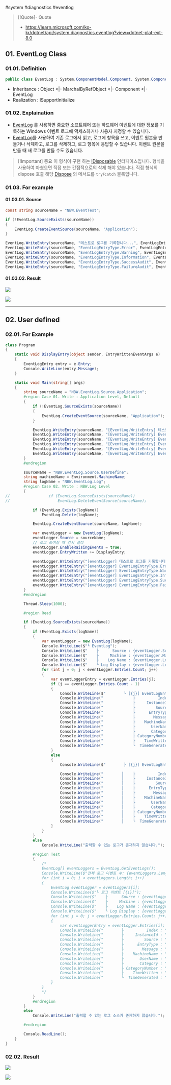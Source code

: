 #system #diagnostics #eventlog


> [!Quote]- Quote
> * https://learn.microsoft.com/ko-kr/dotnet/api/system.diagnostics.eventlog?view=dotnet-plat-ext-8.0

## 01. EventLog Class
### 01.01. Definition

```cs
public class EventLog : System.ComponentModel.Component, System.ComponentModel.ISupportInitialize
```
- Inheritance : Object <|- MarchalByRefObject <|- Component <|- EventLog
- Realization : ISupportInitialize

### 01.02. Explaination
- [EventLog](https://learn.microsoft.com/ko-kr/dotnet/api/system.diagnostics.eventlog?view=dotnet-plat-ext-8.0) 를 사용하면 중요한 소프트웨어 또는 하드웨어 이벤트에 대한 정보를 기록하는 Windows 이벤트 로그에 액세스하거나 사용자 지정할 수 있습니다. 
- [EventLog](https://learn.microsoft.com/ko-kr/dotnet/api/system.diagnostics.eventlog?view=dotnet-plat-ext-8.0)를 사용하여 기존 로그에서 읽고, 로그에 항목을 쓰고, 이벤트 원본을 만들거나 삭제하고, 로그를 삭제하고, 로그 항목에 응답할 수 있습니다. 이벤트 원본을 만들 때 새 로그를 만들 수도 있습니다.
	
> [!Important] 중요
> 이 형식이 구현 하는 [IDisposable](https://learn.microsoft.com/ko-kr/dotnet/api/system.idisposable?view=dotnet-plat-ext-8.0) 인터페이스입니다. 
> 형식을 사용하여 마쳤으면 직접 또는 간접적으로의 삭제 해야 있습니다. 
> 직접 형식의 dispose 호출 해당 [Dispose](https://learn.microsoft.com/ko-kr/dotnet/api/system.idisposable.dispose?view=dotnet-plat-ext-8.0) 의 메서드를 `try`/`catch` 블록입니다.


### 01.03. For example
#### 01.03.01. Source
```cs
const string sourceName = "NBW.EventTest";

if (!EventLog.SourceExists(sourceName))
{
	EventLog.CreateEventSource(sourceName, "Application");
}

EventLog.WriteEntry(sourceName, "테스트로 로그를 기록합니다...", EventLogEntryType.Information);
EventLog.WriteEntry(sourceName, "EventLogEntryType.Error", EventLogEntryType.Error);
EventLog.WriteEntry(sourceName, "EventLogEntryType.Warning", EventLogEntryType.Warning);
EventLog.WriteEntry(sourceName, "EventLogEntryType.Information", EventLogEntryType.Information);
EventLog.WriteEntry(sourceName, "EventLogEntryType.SuccessAudit", EventLogEntryType.SuccessAudit);
EventLog.WriteEntry(sourceName, "EventLogEntryType.FailureAudit", EventLogEntryType.FailureAudit);
```

#### 01.03.02. Result

![](attachments/Pasted%20image%2020240419132033.png)

![](attachments/Pasted%20image%2020240419132122.png)

---
## 02. User defined
### 02.01. For Example
```cs
class Program
{
	static void DisplayEntry(object sender, EntryWrittenEventArgs e)
	{
		EventLogEntry entry = e.Entry;
		Console.WriteLine(entry.Message);
	}

	static void Main(string[] args)
	{
		string sourceName = "NBW.EventLog.Source.Application";
		#region Case 01. Write : Application Level, Default
		{
			if (!EventLog.SourceExists(sourceName))
			{
				EventLog.CreateEventSource(sourceName, "Application");
			}

			EventLog.WriteEntry(sourceName, "[EventLog.WriteEntry] 테스트로 로그를 기록합니다...", EventLogEntryType.Information);
			EventLog.WriteEntry(sourceName, "[EventLog.WriteEntry] EventLogEntryType.Error", EventLogEntryType.Error);
			EventLog.WriteEntry(sourceName, "[EventLog.WriteEntry] EventLogEntryType.Warning", EventLogEntryType.Warning);
			EventLog.WriteEntry(sourceName, "[EventLog.WriteEntry] EventLogEntryType.Information", EventLogEntryType.Information);
			EventLog.WriteEntry(sourceName, "[EventLog.WriteEntry] EventLogEntryType.SuccessAudit", EventLogEntryType.SuccessAudit);
			EventLog.WriteEntry(sourceName, "[EventLog.WriteEntry] EventLogEntryType.FailureAudit", EventLogEntryType.FailureAudit);
		}
		#endregion

		sourceName = "NBW.EventLog.Source.UserDefine";
		string machineName = Environment.MachineName;
		string logName = "NBW.EventLog.Log";
		#region Case 02. Write : NBW.Log Level
		{
//                 if (EventLog.SourceExists(sourceName))
//                     EventLog.DeleteEventSource(sourceName);

			if (EventLog.Exists(logName))
				EventLog.Delete(logName);

			EventLog.CreateEventSource(sourceName, logName);

			var eventLogger = new EventLog(logName);
			eventLogger.Source = sourceName;
			// 로그 쓰여질 때 감시 설정
			eventLogger.EnableRaisingEvents = true;
			eventLogger.EntryWritten += DisplayEntry;

			eventLogger.WriteEntry("[eventLogger] 테스트로 로그를 기록합니다...", EventLogEntryType.Information);
			eventLogger.WriteEntry("[eventLogger] EventLogEntryType.Error", EventLogEntryType.Error);
			eventLogger.WriteEntry("[eventLogger] EventLogEntryType.Warning", EventLogEntryType.Warning);
			eventLogger.WriteEntry("[eventLogger] EventLogEntryType.Information", EventLogEntryType.Information);
			eventLogger.WriteEntry("[eventLogger] EventLogEntryType.SuccessAudit", EventLogEntryType.SuccessAudit);
			eventLogger.WriteEntry("[eventLogger] EventLogEntryType.FailureAudit", EventLogEntryType.FailureAudit);
		}
		#endregion

		Thread.Sleep(1000);

		#region Read

		if (EventLog.SourceExists(sourceName))
		{
			if (EventLog.Exists(logName))
			{
				var eventLogger = new EventLog(logName);
				Console.WriteLine($"└ EventLog");
				Console.WriteLine($"    ├      Source : {eventLogger.Source}");
				Console.WriteLine($"    ├     Machine : {eventLogger.MachineName}");
				Console.WriteLine($"    ├    Log Name : {eventLogger.Log}");
				Console.WriteLine($"    └ Log Display : {eventLogger.LogDisplayName}");
				for (int j = 0; j < eventLogger.Entries.Count; j++)
				{
					var eventLoggerEntry = eventLogger.Entries[j];
					if (j == eventLogger.Entries.Count - 1)
					{
						Console.WriteLine($"        └ [{j}] EventLogEntry");
						Console.WriteLine("             ├          Index : " + eventLoggerEntry.Index);
						Console.WriteLine("             ├     InstanceId : " + eventLoggerEntry.InstanceId);
						Console.WriteLine("             ├         Source : " + eventLoggerEntry.Source);
						Console.WriteLine("             ├      EntryType : " + eventLoggerEntry.EntryType);
						Console.WriteLine("             ├        Message : " + eventLoggerEntry.Message);
						Console.WriteLine("             ├    MachineName : " + eventLoggerEntry.MachineName);
						Console.WriteLine("             ├       UserName : " + eventLoggerEntry.UserName);
						Console.WriteLine("             ├       Category : " + eventLoggerEntry.Category);
						Console.WriteLine("             ├ CategoryNumber : " + eventLoggerEntry.CategoryNumber);
						Console.WriteLine("             ├    TimeWritten : " + eventLoggerEntry.TimeWritten);
						Console.WriteLine("             └  TimeGenerated : " + eventLoggerEntry.TimeGenerated);
					}
					else
					{
						Console.WriteLine($"        ├ [{j}] EventLogEntry");

						Console.WriteLine("        │    ├          Index : " + eventLoggerEntry.Index);
						Console.WriteLine("        │    ├     InstanceId : " + eventLoggerEntry.InstanceId);
						Console.WriteLine("        │    ├         Source : " + eventLoggerEntry.Source);
						Console.WriteLine("        │    ├      EntryType : " + eventLoggerEntry.EntryType);
						Console.WriteLine("        │    ├        Message : " + eventLoggerEntry.Message);
						Console.WriteLine("        │    ├    MachineName : " + eventLoggerEntry.MachineName);
						Console.WriteLine("        │    ├       UserName : " + eventLoggerEntry.UserName);
						Console.WriteLine("        │    ├       Category : " + eventLoggerEntry.Category);
						Console.WriteLine("        │    ├ CategoryNumber : " + eventLoggerEntry.CategoryNumber);
						Console.WriteLine("        │    ├    TimeWritten : " + eventLoggerEntry.TimeWritten);
						Console.WriteLine("        │    └  TimeGenerated : " + eventLoggerEntry.TimeGenerated);
					}
				}
			}
			else
				Console.WriteLine("출력할 수 있는 로그가 존재하지 않습니다.");

			#region Test
			{
				/*
				EventLog[] eventLoggers = EventLog.GetEventLogs();
				Console.WriteLine($"전체 로그 이벤트 수: {eventLoggers.Length}");
				for (int i = 0; i < eventLoggers.Length; i++)
				{
					EventLog eventLogger = eventLoggers[i];
					Console.WriteLine($"└ 로그 이벤트 [{i}]");
					Console.WriteLine($"    ├      Source : {eventLogger.Source}");
					Console.WriteLine($"    ├     Machine : {eventLogger.MachineName}");
					Console.WriteLine($"    ├    Log Name : {eventLogger.Log}");
					Console.WriteLine($"    └ Log Display : {eventLogger.LogDisplayName}");
					for (int j = 0; j < eventLogger.Entries.Count; j++)
					{
						var eventLoggerEntry = eventLogger.Entries[i];
						Console.WriteLine("        ├          Index : " + eventLoggerEntry.Index);
						Console.WriteLine("        ├     InstanceId : " + eventLoggerEntry.InstanceId);
						Console.WriteLine("        ├         Source : " + eventLoggerEntry.Source);
						Console.WriteLine("        ├      EntryType : " + eventLoggerEntry.EntryType);
						Console.WriteLine("        ├        Message : " + eventLoggerEntry.Message);
						Console.WriteLine("        ├    MachineName : " + eventLoggerEntry.MachineName);
						Console.WriteLine("        ├       UserName : " + eventLoggerEntry.UserName);
						Console.WriteLine("        ├       Category : " + eventLoggerEntry.Category);
						Console.WriteLine("        ├ CategoryNumber : " + eventLoggerEntry.CategoryNumber);
						Console.WriteLine("        ├    TimeWritten : " + eventLoggerEntry.TimeWritten);
						Console.WriteLine("        └  TimeGenerated : " + eventLoggerEntry.TimeGenerated);
					}
				}
				*/
			}
			#endregion
		}
		else
			Console.WriteLine("출력할 수 있는 로그 소스가 존재하지 않습니다.");

		#endregion

		Console.ReadLine();
	}
}
```
### 02.02. Result

![](attachments/Pasted%20image%2020240419155820.png)

![](attachments/Pasted%20image%2020240419155752.png)
